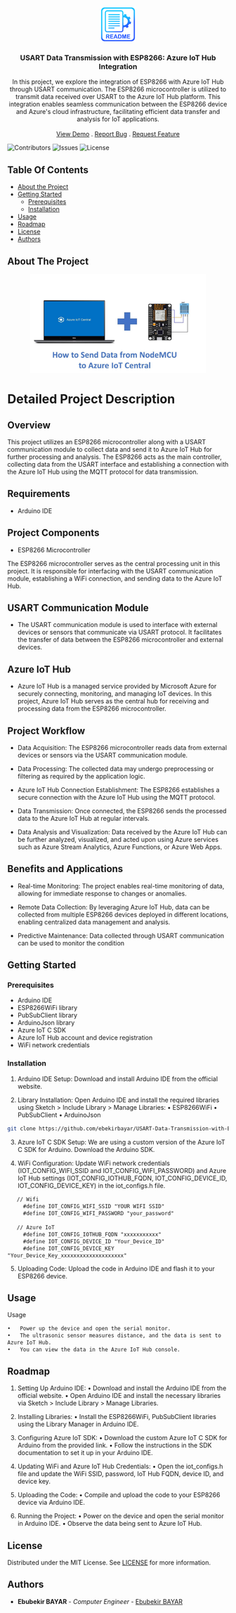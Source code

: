 <br/>
<p align="center">
  <a href="https://github.com/ebekirbayar/USART-Data-Transmission-with-ESP8266-Azure-IoT-Hub-Integration">
    <img src="images/logo.png" alt="Logo" width="80" height="80">
  </a>

  <h3 align="center">USART Data Transmission with ESP8266: Azure IoT Hub Integration</h3>

  <p align="center">
    In this project, we explore the integration of ESP8266 with Azure IoT Hub through USART communication. The ESP8266 microcontroller is utilized to transmit data received over USART to the Azure IoT Hub platform. This integration enables seamless communication between the ESP8266 device and Azure's cloud infrastructure, facilitating efficient data transfer and analysis for IoT applications.
    <br/>
    <br/>
    <a href="https://github.com/ebekirbayar/USART-Data-Transmission-with-ESP8266-Azure-IoT-Hub-Integration">View Demo</a>
    .
    <a href="https://github.com/ebekirbayar/USART-Data-Transmission-with-ESP8266-Azure-IoT-Hub-Integration/issues">Report Bug</a>
    .
    <a href="https://github.com/ebekirbayar/USART-Data-Transmission-with-ESP8266-Azure-IoT-Hub-Integration/issues">Request Feature</a>
  </p>
</p>

![Contributors](https://img.shields.io/github/contributors/ebekirbayar/USART-Data-Transmission-with-ESP8266-Azure-IoT-Hub-Integration?color=dark-green) ![Issues](https://img.shields.io/github/issues/ebekirbayar/USART-Data-Transmission-with-ESP8266-Azure-IoT-Hub-Integration) ![License](https://img.shields.io/github/license/ebekirbayar/USART-Data-Transmission-with-ESP8266-Azure-IoT-Hub-Integration) 

## Table Of Contents

* [About the Project](#about-the-project)
* [Getting Started](#getting-started)
  * [Prerequisites](#prerequisites)
  * [Installation](#installation)
* [Usage](#usage)
* [Roadmap](#roadmap)
* [License](#license)
* [Authors](#authors)

## About The Project
<p align="center">
 <img src="images/screenshot.jpeg" alt="Screenshot" width="400" height="auto">
</p>

# Detailed Project Description

## Overview

This project utilizes an ESP8266 microcontroller along with a USART communication module to collect data and send it to Azure IoT Hub for further processing and analysis. The ESP8266 acts as the main controller, collecting data from the USART interface and establishing a connection with the Azure IoT Hub using the MQTT protocol for data transmission.

## Requirements

- Arduino IDE

## Project Components
- ESP8266 Microcontroller

The ESP8266 microcontroller serves as the central processing unit in this project. It is responsible for interfacing with the USART communication module, establishing a WiFi connection, and sending data to the Azure IoT Hub.

## USART Communication Module

- The USART communication module is used to interface with external devices or sensors that communicate via USART protocol. It facilitates the transfer of data between the ESP8266 microcontroller and external devices.

## Azure IoT Hub
- Azure IoT Hub is a managed service provided by Microsoft Azure for securely connecting, monitoring, and managing IoT devices. In this project, Azure IoT Hub serves as the central hub for receiving and processing data from the ESP8266 microcontroller.

## Project Workflow
- Data Acquisition: The ESP8266 microcontroller reads data from external devices or sensors via the USART communication module.

- Data Processing: The collected data may undergo preprocessing or filtering as required by the application logic.

- Azure IoT Hub Connection Establishment: The ESP8266 establishes a secure connection with the Azure IoT Hub using the MQTT protocol.

- Data Transmission: Once connected, the ESP8266 sends the processed data to the Azure IoT Hub at regular intervals.

- Data Analysis and Visualization: Data received by the Azure IoT Hub can be further analyzed, visualized, and acted upon using Azure services such as Azure Stream Analytics, Azure Functions, or Azure Web Apps.

## Benefits and Applications

- Real-time Monitoring: The project enables real-time monitoring of data, allowing for immediate response to changes or anomalies.

- Remote Data Collection: By leveraging Azure IoT Hub, data can be collected from multiple ESP8266 devices deployed in different locations, enabling centralized data management and analysis.

- Predictive Maintenance: Data collected through USART communication can be used to monitor the condition

## Getting Started


### Prerequisites

- Arduino IDE
- ESP8266WiFi library
- PubSubClient library
- ArduinoJson library
- Azure IoT C SDK
- Azure IoT Hub account and device registration
- WiFi network credentials

### Installation

1.	Arduino IDE Setup: Download and install Arduino IDE from the official website.

2.	Library Installation: Open Arduino IDE and install the required libraries using Sketch > Include Library > Manage Libraries:
      •	ESP8266WiFi
      •	PubSubClient
      •	ArduinoJson

```sh
git clone https://github.com/ebekirbayar/USART-Data-Transmission-with-ESP8266-Azure-IoT-Hub-Integration.git
```

3.	Azure IoT C SDK Setup: We are using a custom version of the Azure IoT C SDK for Arduino. Download the Arduino SDK.

4.	WiFi Configuration: Update WiFi network credentials (IOT_CONFIG_WIFI_SSID and IOT_CONFIG_WIFI_PASSWORD) and Azure IoT Hub settings (IOT_CONFIG_IOTHUB_FQDN, IOT_CONFIG_DEVICE_ID, IOT_CONFIG_DEVICE_KEY) in the iot_configs.h file.

```JS
   // Wifi
     #define IOT_CONFIG_WIFI_SSID "YOUR WIFI SSID"
     #define IOT_CONFIG_WIFI_PASSWORD "your_password"

   // Azure IoT
     #define IOT_CONFIG_IOTHUB_FQDN "xxxxxxxxxxx"
     #define IOT_CONFIG_DEVICE_ID "Your_Device_ID"
     #define IOT_CONFIG_DEVICE_KEY "Your_Device_Key_xxxxxxxxxxxxxxxxxxxx"
```

5.	Uploading Code: Upload the code in Arduino IDE and flash it to your ESP8266 device.

## Usage

Usage
    
    •	Power up the device and open the serial monitor.
    •	The ultrasonic sensor measures distance, and the data is sent to Azure IoT Hub.
    •	You can view the data in the Azure IoT Hub console.

## Roadmap

1.  Setting Up Arduino IDE:
• Download and install the Arduino IDE from the official website.
• Open Arduino IDE and install the necessary libraries via Sketch > Include Library > Manage Libraries.

2. Installing Libraries:
• Install the ESP8266WiFi, PubSubClient libraries using the Library Manager in Arduino IDE.

3. Configuring Azure IoT SDK:
• Download the custom Azure IoT C SDK for Arduino from the provided link.
• Follow the instructions in the SDK documentation to set it up in your Arduino IDE.

4. Updating WiFi and Azure IoT Hub Credentials:
• Open the iot_configs.h file and update the WiFi SSID, password, IoT Hub FQDN, device ID, and device key.

5. Uploading the Code:
• Compile and upload the code to your ESP8266 device via Arduino IDE.

6. Running the Project:
• Power on the device and open the serial monitor in Arduino IDE.
• Observe the data being sent to Azure IoT Hub.

## License

Distributed under the MIT License. See [LICENSE](https://github.com/ebekirbayar/USART-Data-Transmission-with-ESP8266-Azure-IoT-Hub-Integration/blob/main/LICENSE) for more information.

## Authors

* **Ebubekir BAYAR** - *Computer Engineer* - [Ebubekir BAYAR](https://github.com/ebekirbayar/)